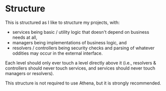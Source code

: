 # Structure

This is structured as I like to structure my projects, with:
* services being basic / utility logic that doesn't depend on business needs at all,
* managers being implementations of business logic, and
* resolvers / controllers being security checks and parsing of whatever oddities may occur in the external interface.

Each level should only ever touch a level directly above it (i.e., resolvers & controllers should never touch services, and services should never touch managers or resolvers).

This structure is not required to use Athena, but it is strongly recommended.

